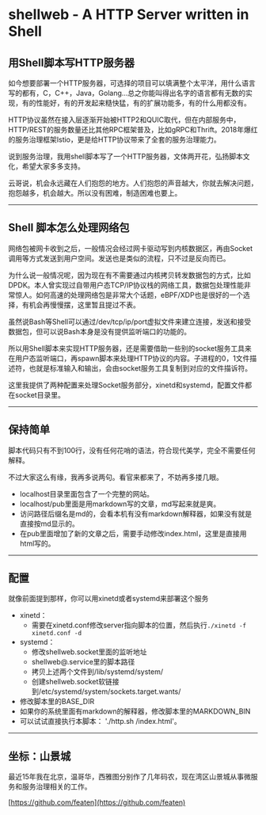 # shellweb - A HTTP Server written in Shell

## 用Shell脚本写HTTP服务器

如今想要部署一个HTTP服务器，可选择的项目可以填满整个太平洋，用什么语言写的都有，C，C++，Java，Golang...总之你能叫得出名字的语言都有无数的实现，有的性能好，有的开发起来糙快猛，有的扩展功能多，有的什么用都没有。

HTTP协议虽然在接入层逐渐开始被HTTP2和QUIC取代，但在内部服务中，HTTP/REST的服务数量还比其他RPC框架普及，比如gRPC和Thrift。2018年爆红的服务治理框架Istio，更是给HTTP协议带来了全套的服务治理能力。

说到服务治理，我用shell脚本写了一个HTTP服务器，文体两开花，弘扬脚本文化，希望大家多多支持。

云哥说，机会永远藏在人们抱怨的地方。人们抱怨的声音越大，你就去解决问题，抱怨越多，机会越大。所以没有困难，制造困难也要上。


---
## Shell 脚本怎么处理网络包

网络包被网卡收到之后，一般情况会经过网卡驱动写到内核数据区，再由Socket调用等方式发送到用户空间。发送也是类似的流程，只不过是反向而已。

为什么说一般情况呢，因为现在有不需要通过内核拷贝转发数据包的方式，比如DPDK。本人曾实现过自带用户态TCP/IP协议栈的网络工具，数据包处理性能非常惊人。如何高速的处理网络包是非常大个话题，eBPF/XDP也是很好的一个选择，有机会再慢慢摆，这里暂且提过不表。

虽然说Bash等Shell可以通过/dev/tcp/ip/port虚拟文件来建立连接，发送和接受数据包，但可以说Bash本身是没有提供监听端口的功能的。

所以用Shell脚本来实现HTTP服务器，还是需要借助一些别的socket服务工具来在用户态监听端口，再spawn脚本来处理HTTP协议的内容。子进程的0，1文件描述符，也就是标准输入和输出，会由socket服务工具复制到对应的文件描诉符。

这里我提供了两种配置来处理Socket服务部分，xinetd和systemd，配置文件都在socket目录里。


---
## 保持简单

脚本代码只有不到100行，没有任何花哨的语法，符合现代美学，完全不需要任何解释。

不过大家这么有缘，我再多说两句。看官来都来了，不妨再多搂几眼。

* localhost目录里面包含了一个完整的网站。
* localhost/pub里面是用markdown写的文章，md写起来就是爽。
* 访问路径后缀名是md的，会看本机有没有markdown解释器，如果没有就是直接按md显示的。
* 在pub里面增加了新的文章之后，需要手动修改index.html，这里是直接用html写的。


---
## 配置
就像前面提到那样，你可以用xinetd或者systemd来部署这个服务

* xinetd：
  * 需要在xinetd.conf修改server指向脚本的位置，然后执行`./xinetd -f xinetd.conf -d` 
* systemd：
  * 修改shellweb.socket里面的监听地址
  * shellweb@.service里的脚本路径
  * 拷贝上述两个文件到/lib/systemd/system/
  * 创建shellweb.socket软链接到/etc/systemd/system/sockets.target.wants/
* 修改脚本里的BASE_DIR
* 如果你的系统里面有markdown的解释器，修改脚本里的MARKDOWN_BIN
* 可以试试直接执行本脚本： './http.sh /index.html'。


---
## 坐标：山景城

最近15年我在北京，温哥华，西雅图分别作了几年码农，现在湾区山景城从事微服务和服务治理相关的工作。

[https://github.com/featen](https://github.com/featen)


